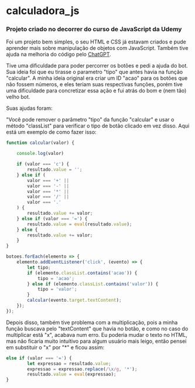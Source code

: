 # calculadora_js

<h3>Projeto criado no decorrer do curso de JavaScript da Udemy</h3>

Foi um projeto bem simples, o seu HTML e CSS já estavam criados e pude aprender mais sobre manipulação de objetos com JavaScript. Também tive ajuda na melhoria do código pelo <a href="https://chat.openai.com/chat">ChatGPT</a>. 

Tive uma dificuldade para poder percorrer os botões e pedi a ajuda do bot. Sua ideia foi que eu tirasse o parametro "tipo" que antes havia na função "calcular". A minha ideia original era criar um ID "acao" para os botões que não fossem números, e eles teriam suas respectivas funções, porém tive uma dificuldade para concretizar essa ação e fui atrás do bom e (nem tão) velho bot.

Suas ajudas foram:

"Você pode remover o parâmetro "tipo" da função "calcular" e usar o método "classList" para verificar o tipo de botão clicado em vez disso. Aqui está um exemplo de como fazer isso:

```javascript
function calcular(valor) {

    console.log(valor)

    if (valor === 'c') {
        resultado.value = '';
    } else if (
        valor === '+' ||
        valor === '-' ||
        valor === '*' ||
        valor === '/' ||
        valor === '.'
    ) {
        resultado.value += valor;
    } else if (valor === '=') {
        resultado.value = eval(resultado.value);
    } else {
        resultado.value += valor;
    }
}

botoes.forEach(elemento => {
    elemento.addEventListener('click', (evento) => {
        let tipo;
        if (elemento.classList.contains('acao')) {
            tipo = 'acao';
        } else if (elemento.classList.contains('valor')) {
            tipo = 'valor';
        }
        calcular(evento.target.textContent);
    });
});
```

Depois disso, também tive problema com a multiplicação, pois a minha função buscava pelo "textContent" que havia no botão, e como no caso do multiplicar está "x", acabava num erro. Eu poderia mudar o texto no HTML, mas não ficaria muito intuítivo para algum usuário mais leigo, então pensei em substituir o "x" por "*" e ficou assim:

```javascript
else if (valor === '=') {
        let expressao = resultado.value;
        expressao = expressao.replace(/\x/g, '*');
        resultado.value = eval(expressao);
}
```
